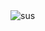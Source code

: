 <img src="https://readme-typing-svg.herokuapp.com/?font=Fira+Code&pause=1000&color=da2b36&center=true&vCenter=true&width=435&lines=%C2%AF\_(%E3%83%84)_/%C2%AF%20" alt = "sus"/>
